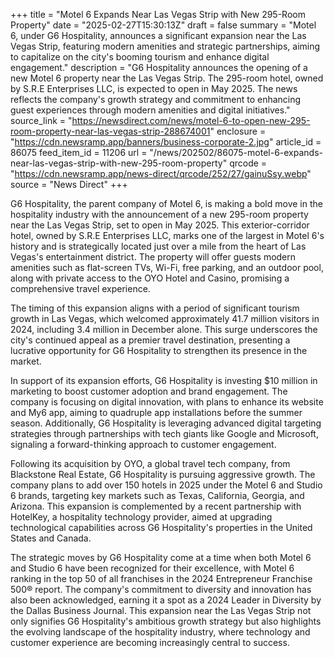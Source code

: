 +++
title = "Motel 6 Expands Near Las Vegas Strip with New 295-Room Property"
date = "2025-02-27T15:30:13Z"
draft = false
summary = "Motel 6, under G6 Hospitality, announces a significant expansion near the Las Vegas Strip, featuring modern amenities and strategic partnerships, aiming to capitalize on the city's booming tourism and enhance digital engagement."
description = "G6 Hospitality announces the opening of a new Motel 6 property near the Las Vegas Strip. The 295-room hotel, owned by S.R.E Enterprises LLC, is expected to open in May 2025. The news reflects the company's growth strategy and commitment to enhancing guest experiences through modern amenities and digital initiatives."
source_link = "https://newsdirect.com/news/motel-6-to-open-new-295-room-property-near-las-vegas-strip-288674001"
enclosure = "https://cdn.newsramp.app/banners/business-corporate-2.jpg"
article_id = 86075
feed_item_id = 11206
url = "/news/202502/86075-motel-6-expands-near-las-vegas-strip-with-new-295-room-property"
qrcode = "https://cdn.newsramp.app/news-direct/qrcode/252/27/gainuSsy.webp"
source = "News Direct"
+++

<p>G6 Hospitality, the parent company of Motel 6, is making a bold move in the hospitality industry with the announcement of a new 295-room property near the Las Vegas Strip, set to open in May 2025. This exterior-corridor hotel, owned by S.R.E Enterprises LLC, marks one of the largest in Motel 6's history and is strategically located just over a mile from the heart of Las Vegas's entertainment district. The property will offer guests modern amenities such as flat-screen TVs, Wi-Fi, free parking, and an outdoor pool, along with private access to the OYO Hotel and Casino, promising a comprehensive travel experience.</p><p>The timing of this expansion aligns with a period of significant tourism growth in Las Vegas, which welcomed approximately 41.7 million visitors in 2024, including 3.4 million in December alone. This surge underscores the city's continued appeal as a premier travel destination, presenting a lucrative opportunity for G6 Hospitality to strengthen its presence in the market.</p><p>In support of its expansion efforts, G6 Hospitality is investing $10 million in marketing to boost customer adoption and brand engagement. The company is focusing on digital innovation, with plans to enhance its website and My6 app, aiming to quadruple app installations before the summer season. Additionally, G6 Hospitality is leveraging advanced digital targeting strategies through partnerships with tech giants like Google and Microsoft, signaling a forward-thinking approach to customer engagement.</p><p>Following its acquisition by OYO, a global travel tech company, from Blackstone Real Estate, G6 Hospitality is pursuing aggressive growth. The company plans to add over 150 hotels in 2025 under the Motel 6 and Studio 6 brands, targeting key markets such as Texas, California, Georgia, and Arizona. This expansion is complemented by a recent partnership with HotelKey, a hospitality technology provider, aimed at upgrading technological capabilities across G6 Hospitality's properties in the United States and Canada.</p><p>The strategic moves by G6 Hospitality come at a time when both Motel 6 and Studio 6 have been recognized for their excellence, with Motel 6 ranking in the top 50 of all franchises in the 2024 Entrepreneur Franchise 500® report. The company's commitment to diversity and innovation has also been acknowledged, earning it a spot as a 2024 Leader in Diversity by the Dallas Business Journal. This expansion near the Las Vegas Strip not only signifies G6 Hospitality's ambitious growth strategy but also highlights the evolving landscape of the hospitality industry, where technology and customer experience are becoming increasingly central to success.</p>